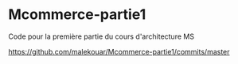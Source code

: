 # Mcommerce-partie1
Code pour la première partie du cours d'architecture MS

https://github.com/malekouar/Mcommerce-partie1/commits/master
